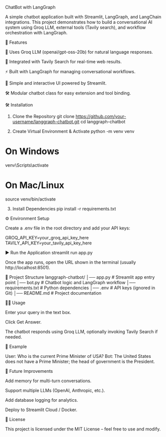 ChatBot with LangGraph

A simple chatbot application built with Streamlit, LangGraph, and LangChain integrations. This project demonstrates how to build a conversational AI system using Groq LLM, external tools (Tavily search), and workflow orchestration with LangGraph.

🚀 Features

🧠 Uses Groq LLM (openai/gpt-oss-20b) for natural language responses.

🔎 Integrated with Tavily Search for real-time web results.

⚡ Built with LangGraph for managing conversational workflows.

🎨 Simple and interactive UI powered by Streamlit.

🛠️ Modular chatbot class for easy extension and tool binding.

🛠️ Installation
1. Clone the Repository
git clone https://github.com/your-username/langgraph-chatbot.git
cd langgraph-chatbot

2. Create Virtual Environment & Activate
python -m venv venv
# On Windows
venv\Scripts\activate
# On Mac/Linux
source venv/bin/activate

3. Install Dependencies
pip install -r requirements.txt

⚙️ Environment Setup

Create a .env file in the root directory and add your API keys:

GROQ_API_KEY=your_groq_api_key_here
TAVILY_API_KEY=your_tavily_api_key_here

▶️ Run the Application
streamlit run app.py


Once the app runs, open the URL shown in the terminal (usually http://localhost:8501).

📂 Project Structure
langgraph-chatbot/
│── app.py              # Streamlit app entry point
│── bot.py              # Chatbot logic and LangGraph workflow
│── requirements.txt    # Python dependencies
│── .env                # API keys (ignored in Git)
│── README.md           # Project documentation

🧑‍💻 Usage

Enter your query in the text box.

Click Get Answer.

The chatbot responds using Groq LLM, optionally invoking Tavily Search if needed.

📌 Example

User: Who is the current Prime Minister of USA?
Bot: The United States does not have a Prime Minister; the head of government is the President.

🔮 Future Improvements

Add memory for multi-turn conversations.

Support multiple LLMs (OpenAI, Anthropic, etc.).

Add database logging for analytics.

Deploy to Streamlit Cloud / Docker.

📜 License

This project is licensed under the MIT License – feel free to use and modify.